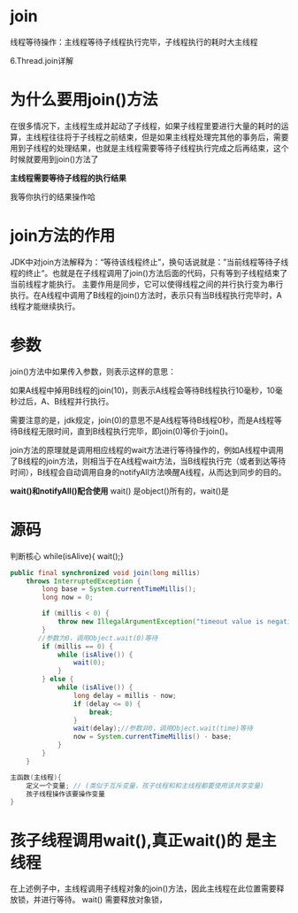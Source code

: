 # join
线程等待操作：主线程等待子线程执行完毕，子线程执行的耗时大主线程

6.Thread.join详解
# 为什么要用join()方法
在很多情况下，主线程生成并起动了子线程，如果子线程里要进行大量的耗时的运算，主线程往往将于子线程之前结束，但是如果主线程处理完其他的事务后，需要用到子线程的处理结果，也就是主线程需要等待子线程执行完成之后再结束，这个时候就要用到join()方法了

**主线程需要等待子线程的执行结果**

我等你执行的结果操作哈

# join方法的作用

JDK中对join方法解释为：“等待该线程终止”，换句话说就是：”当前线程等待子线程的终止“。也就是在子线程调用了join()方法后面的代码，只有等到子线程结束了当前线程才能执行。
主要作用是同步，它可以使得线程之间的并行执行变为串行执行。在A线程中调用了B线程的join()方法时，表示只有当B线程执行完毕时，A线程才能继续执行。 


# 参数

join()方法中如果传入参数，则表示这样的意思：

如果A线程中掉用B线程的join(10)，则表示A线程会等待B线程执行10毫秒，10毫秒过后，A、B线程并行执行。

需要注意的是，jdk规定，join(0)的意思不是A线程等待B线程0秒，而是A线程等待B线程无限时间，直到B线程执行完毕，即join(0)等价于join()。

join方法的原理就是调用相应线程的wait方法进行等待操作的，例如A线程中调用了B线程的join方法，则相当于在A线程wait方法，当B线程执行完（或者到达等待时间），B线程会自动调用自身的notifyAll方法唤醒A线程，从而达到同步的目的。

**wait()和notifyAll()配合使用**
wait() 是object()所有的，wait()是

# 源码
判断核心 while(isAlive){ wait();}

```java
public final synchronized void join(long millis)
    throws InterruptedException {
        long base = System.currentTimeMillis();
        long now = 0;

        if (millis < 0) {
            throw new IllegalArgumentException("timeout value is negative");
        }
       //参数为0，调用Object.wait(0)等待
        if (millis == 0) {
            while (isAlive()) {
                wait(0);
            }
        } else {
            while (isAlive()) {
                long delay = millis - now;
                if (delay <= 0) {
                    break;
                }
                wait(delay);//参数非0，调用Object.wait(time)等待
                now = System.currentTimeMillis() - base;
            }
        }
    }
```

```java
主函数(主线程){
    定义一个变量; // (类似于互斥变量，孩子线程和和主线程都要使用该共享变量)
    孩子线程操作该要操作变量
}

```

# 孩子线程调用wait(),真正wait()的 是主线程
在上述例子中，主线程调用子线程对象的join()方法，因此主线程在此位置需要释放锁，并进行等待。
wait() 需要释放对象锁，